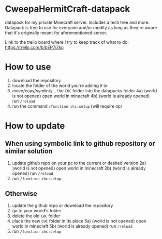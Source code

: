 # CweepaHermitCraft-datapack
datapack for my private Minecraft server. Includes a tech tree and more. Datapack is free to use for everyone and/or modify as long as they're aware that it's originally meant for aforementioned server.

Link to the trello board where I try to keep track of what to do: https://trello.com/b/bEP7iZkq

# How to use

1) download the repository
2) locate the folder of the world you're adding it to
3) move/copy/symlink/... the `CHC` folder into the datapacks folder
4a) (world is not opened) open world in minecraft
4b) (world is already opened) run `/reload`
5) run the command `/function chc:setup` (will require op)

# How to update

## When using symbolic link to github repository or similar solution

1) update github repo on your pc to the current or desired version
2a) (world is not opened) open world in minecraft
2b) (world is already opened) run `/reload`
3) run `/function chc:setup`

## Otherwise

1) update the github repo or download the repository
2) go to your world's folder
3) delete the old `CHC` folder
4) place the new `CHC` folder in its place
5a) (world is not opened) open world in minecraft
5b) (world is already opened) run `/reload`
6) run `/function chc:setup`
